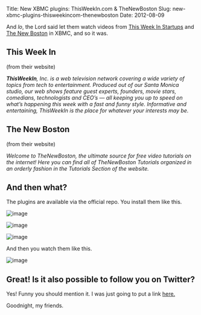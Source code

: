 Title: New XBMC plugins: ThisWeekIn.com & TheNewBoston
Slug: new-xbmc-plugins-thisweekincom-thenewboston
Date: 2012-08-09

And *lo*, the Lord said let them watch videos from [This Week In
Startups][] and [The New Boston][] in XBMC, and so it was.

</p>

This Week In
------------

</p>

(from their website)

</p>

<strong>*ThisWeekIn</strong>, Inc. is a web television network covering
a wide variety of topics from tech to entertainment. Produced out of our
Santa Monica studio, our web shows feature guest experts, founders,
movie stars, comedians, technologists and CEO’s — all keeping you up to
speed on what’s happening this week with a fast and funny style.
Informative and entertaining, ThisWeekIn is the place for whatever your
interests may be.*

</p>

The New Boston
--------------

</p>

(from their website)

</p>

*Welcome to TheNewBoston, the ultimate source for free video tutorials
on the internet! Here you can find all of TheNewBoston Tutorials
organized in an orderly fashion in the Tutorials Section of the
website.*

</p>

And then what?
--------------

</p>

The plugins are available via the official repo. You install them like
this.

</p>

![image][]

</p>

![image][1]

</p>

![image][2]

</p>

And then you watch them like this.

</p>

![image][3]

Great! Is it also possible to follow you on Twitter?
----------------------------------------------------

</p>

Yes! Funny you should mention it. I was just going to put a link
[here.][]

</p>

Goodnight, my friends.

</p>

  [This Week In Startups]: http://www.thisweekinstartups.com
  [The New Boston]: http://www.thenewboston.com
  [image]: http://lexandstuff.com/static/images/articles/thisweekin_addons.png
  [1]: http://lexandstuff.com/static/images/articles/thisweekin_getmore.png
  [2]: http://lexandstuff.com/static/images/articles/thisweekin_find.png
  [3]: http://lexandstuff.com/static/images/articles/thisweekin_example.png
  [here.]: https://twitter.com/lexandstuff

